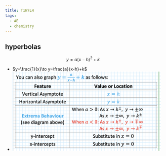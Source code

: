 ```yaml
---
title: T1W7L4
tags:
  - AE
  - chemistry
---
```


## hyperbolas

$$y=a(x-h)^2+k$$

- $y=\frac{1}{x}\to y=\frac{a}{x-h}+k$
- ![](notes/images/Screen%20Shot%202023-03-17%20at%201.56.45%20pm.png)
